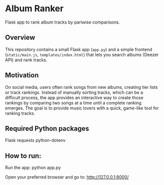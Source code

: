 # Album Ranker 

Flask app to rank album tracks by pariwise comparisons. 

## Overview
This repository contains a small Flask app (`app.py`) and a simple frontend (`static/main.js`, `templates/index.html`) that lets you search albums (Deezer API) and rank tracks.

## Motivation 
On social media, users often rank songs from new albums, creating tier lists or track rankings. Instead of manually sorting tracks, which can be a difficult process, the app provides an interactive way to create those rankings by comparing two songs at a time until a complete ranking emerges. The goal is to provide music lovers with a quick, game-like tool for ranking tracks.


## Required Python packages
Flask
requests
python-dotenv

## How to run: 

Run the app: 
python app.py

Open your preferred browser and go to: 
http://127.0.0.1:8000/


